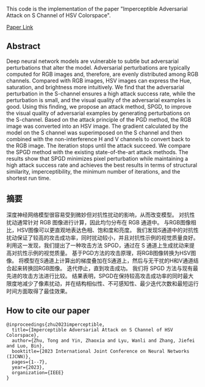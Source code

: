 This code is the implementation of the paper "Imperceptible Adversarial Attack on S Channel of HSV Colorspace".

[Paper Link](https://ieeexplore.ieee.org/abstract/document/10191049)

## Abstract
Deep neural network models are vulnerable to subtle but adversarial perturbations that alter the model. Adversarial perturbations are typically computed for RGB images and, therefore, are evenly distributed among RGB channels. Compared with RGB images, HSV images can express the Hue, saturation, and brightness more intuitively. We find that the adversarial perturbation in the S-channel ensures a high attack success rate, while the perturbation is small, and the visual quality of the adversarial examples is good. Using this finding, we propose an attack method, SPGD, to improve the visual quality of adversarial examples by generating perturbations on the S-channel. Based on the attack principle of the PGD method, the RGB image was converted into an HSV image. The gradient calculated by the model on the S channel was superimposed on the S channel and then combined with the non-interference H and V channels to convert back to the RGB image. The iteration stops until the attack succeed. We compare the SPGD method with the existing state-of-the-art attack methods. The results show that SPGD minimizes pixel perturbation while maintaining a high attack success rate and achieves the best results in terms of structural similarity, imperceptibility, the minimum number of iterations, and the shortest run time.

## 摘要
深度神经网络模型很容易受到微妙但对抗性扰动的影响，从而改变模型。 对抗性扰动通常针对 RGB 图像进行计算，因此均匀分布在 RGB 通道中。 与RGB图像相比，HSV图像可以更直观地表达色相、饱和度和亮度。 我们发现S通道中的对抗性扰动保证了较高的攻击成功率，同时扰动较小，并且对抗性示例的视觉质量良好。 利用这一发现，我们提出了一种攻击方法 SPGD，通过在 S 通道上生成扰动来提高对抗性示例的视觉质量。 基于PGD方法的攻击原理，将RGB图像转换为HSV图像。 将模型在S通道上计算出的梯度叠加在S通道上，然后与无干扰的H和V通道结合起来转换回RGB图像。 迭代停止，直到攻击成功。 我们将 SPGD 方法与现有最先进的攻击方法进行比较。 结果表明，SPGD在保持较高攻击成功率的同时最大限度地减少了像素扰动，并在结构相似性、不可感知性、最少迭代次数和最短运行时间方面取得了最佳效果。

## How to cite our paper
    @inproceedings{zhu2023imperceptible,
      title={Imperceptible Adversarial Attack on S Channel of HSV Colorspace},
      author={Zhu, Tong and Yin, Zhaoxia and Lyu, Wanli and Zhang, Jiefei and Luo, Bin},
      booktitle={2023 International Joint Conference on Neural Networks (IJCNN)},
      pages={1--7},
      year={2023},
      organization={IEEE}
    }
